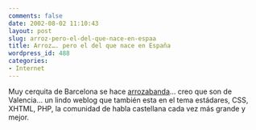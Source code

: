 ```yaml
---
comments: false
date: 2002-08-02 11:10:43
layout: post
slug: arroz-pero-el-del-que-nace-en-espaa
title: Arroz…. pero el del que nace en España
wordpress_id: 488
categories:
- Internet
---
```


Muy cerquita de Barcelona se hace [arrozabanda](http://www.arrozabanda.net)… creo que son de Valencia… un lindo weblog que también esta en el tema estádares, CSS, XHTML, PHP, la comunidad de habla castellana cada vez más grande y mejor.




 
